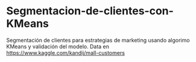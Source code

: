 # Segmentacion-de-clientes-con-KMeans

Segmentación de clientes para estrategias de marketing usando algorimo KMeans y validación del modelo. 
Data en https://www.kaggle.com/kandij/mall-customers
